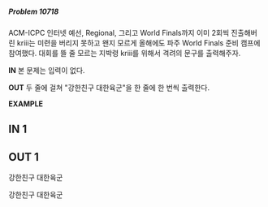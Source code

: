 #####   Problem 10718  ######
ACM-ICPC 인터넷 예선, Regional, 그리고 World Finals까지 이미 2회씩 진출해버린 kriii는 미련을 버리지 못하고 왠지 모르게 올해에도 파주 World Finals 준비 캠프에 참여했다.
대회를 뜰 줄 모르는 지박령 kriii를 위해서 격려의 문구를 출력해주자.


 **IN** 
본 문제는 입력이 없다.


 **OUT** 
두 줄에 걸쳐 "강한친구 대한육군"을 한 줄에 한 번씩 출력한다.


 **EXAMPLE** 
## IN 1 ###

## OUT 1 ###
강한친구 대한육군
강한친구 대한육군
